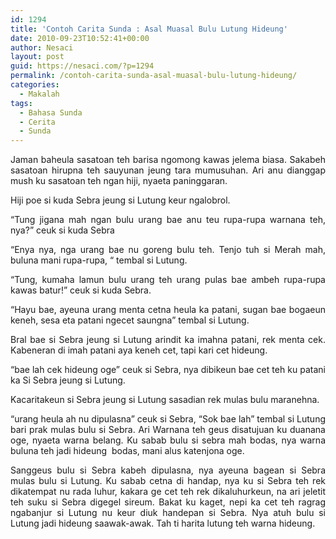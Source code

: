 ```yaml
---
id: 1294
title: 'Contoh Carita Sunda : Asal Muasal Bulu Lutung Hideung'
date: 2010-09-23T10:52:41+00:00
author: Nesaci
layout: post
guid: https://nesaci.com/?p=1294
permalink: /contoh-carita-sunda-asal-muasal-bulu-lutung-hideung/
categories:
  - Makalah
tags:
  - Bahasa Sunda
  - Cerita
  - Sunda
---
```

<p style="text-align: justify;">
  Jaman baheula sasatoan teh barisa ngomong kawas jelema biasa. Sakabeh sasatoan hirupna teh sauyunan jeung tara mumusuhan. Ari anu dianggap mush ku sasatoan teh ngan hiji, nyaeta paninggaran.
</p>

<p style="text-align: justify;">
  Hiji poe si kuda Sebra jeung si Lutung keur ngalobrol.
</p>

<p style="text-align: justify;">
  “Tung jigana mah ngan bulu urang bae anu teu rupa-rupa warnana teh, nya?” ceuk si kuda Sebra
</p>

<p style="text-align: justify;">
  “Enya nya, nga urang bae nu goreng bulu teh. Tenjo tuh si Merah mah, buluna mani rupa-rupa, “ tembal si Lutung.
</p>

<p style="text-align: justify;">
  “Tung, kumaha lamun bulu urang teh urang pulas bae ambeh rupa-rupa kawas batur!” ceuk si kuda Sebra.
</p>

<p style="text-align: justify;">
  “Hayu bae, ayeuna urang menta cetna heula ka patani, sugan bae bogaeun keneh, sesa eta patani ngecet saungna” tembal si Lutung.
</p>

<p style="text-align: justify;">
  Bral bae si Sebra jeung si Lutung arindit ka imahna patani, rek menta cek. Kabeneran di imah patani aya keneh cet, tapi kari cet hideung.
</p>

<p style="text-align: justify;">
  “bae lah cek hideung oge” ceuk si Sebra, nya dibikeun bae cet teh ku patani ka Si Sebra jeung si Lutung.
</p>

<p style="text-align: justify;">
  Kacaritakeun si Sebra jeung si Lutung sasadian rek mulas bulu maranehna.
</p>

<p style="text-align: justify;">
  “urang heula ah nu dipulasna” ceuk si Sebra, “Sok bae lah” tembal si Lutung bari prak mulas bulu si Sebra. Ari Warnana teh geus disatujuan ku duanana oge, nyaeta warna belang. Ku sabab bulu si sebra mah bodas, nya warna buluna teh jadi hideung  bodas, mani alus katenjona oge.
</p>

<p style="text-align: justify;">
  Sanggeus bulu si Sebra kabeh dipulasna, nya ayeuna bagean si Sebra mulas bulu si Lutung. Ku sabab cetna di handap, nya ku si Sebra teh rek dikatempat nu rada luhur, kakara ge cet teh rek dikaluhurkeun, na ari jeletit teh suku si Sebra digegel sireum. Bakat ku kaget, nepi ka cet teh ragrag ngabanjur si Lutung nu keur diuk handepan si Sebra. Nya atuh bulu si Lutung jadi hideung saawak-awak. Tah ti harita lutung teh warna hideung.
</p>